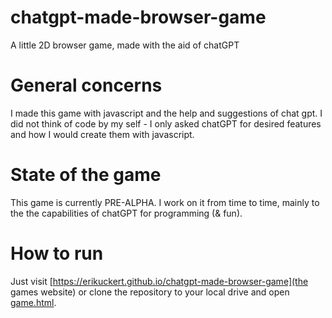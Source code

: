 # chatgpt-made-browser-game
A little 2D browser game, made with the aid of chatGPT

# General concerns
I made this game with javascript and the help and suggestions of chat gpt.
I did not think of code by my self - I only asked chatGPT for desired features and how I would create them with javascript.

# State of the game
This game is currently PRE-ALPHA.
I work on it from time to time, mainly to the the capabilities of chatGPT for programming (& fun).

# How to run
Just visit [https://erikuckert.github.io/chatgpt-made-browser-game](the games website) or clone the repository to your local drive and open [game.html](game.html).
